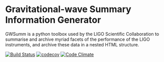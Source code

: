 Gravitational-wave Summary Information Generator
================================================

GWSumm is a python toolbox used by the LIGO Scientific Collaboration to summarise and archive myriad facets of the performance of the LIGO instruments, and archive these data in a nested HTML structure.

[![Build Status](https://travis-ci.org/gwpy/gwsumm.svg?branch=master)](https://travis-ci.org/gwpy/gwsumm)
[![codecov](https://codecov.io/gh/gwpy/gwsumm/branch/master/graph/badge.svg)](https://codecov.io/gh/gwpy/gwsumm)
[![Code Climate](https://codeclimate.com/github/gwpy/gwsumm/badges/gpa.svg)](https://codeclimate.com/github/gwpy/gwsumm)  
